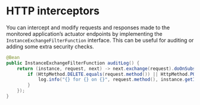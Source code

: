 # HTTP interceptors

You can intercept and modify requests and responses made to the monitored application’s actuator endpoints by implementing the `InstanceExchangeFilterFunction` interface. This can be useful for auditing or adding some extra security checks.

```java
@Bean
public InstanceExchangeFilterFunction auditLog() {
    return (instance, request, next) -> next.exchange(request).doOnSubscribe((s) -> {
        if (HttpMethod.DELETE.equals(request.method()) || HttpMethod.POST.equals(request.method())) {
            log.info("{} for {} on {}", request.method(), instance.getId(), request.url());
        }
    });
}
```
